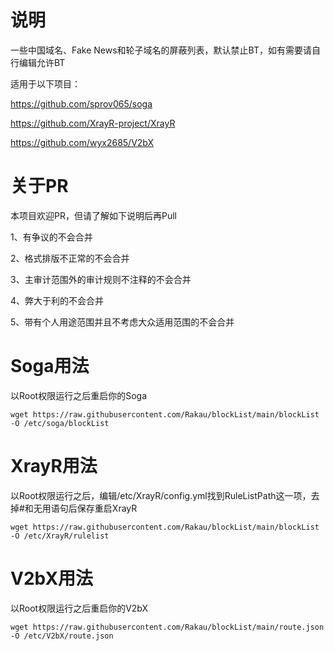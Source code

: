 # 说明
一些中国域名、Fake News和轮子域名的屏蔽列表，默认禁止BT，如有需要请自行编辑允许BT

适用于以下项目：

https://github.com/sprov065/soga

https://github.com/XrayR-project/XrayR

https://github.com/wyx2685/V2bX

# 关于PR
本项目欢迎PR，但请了解如下说明后再Pull

1、有争议的不会合并

2、格式排版不正常的不会合并

3、主审计范围外的审计规则不注释的不会合并

4、弊大于利的不会合并

5、带有个人用途范围并且不考虑大众适用范围的不会合并


# Soga用法

以Root权限运行之后重启你的Soga  

```
wget https://raw.githubusercontent.com/Rakau/blockList/main/blockList -O /etc/soga/blockList
```

# XrayR用法

以Root权限运行之后，编辑/etc/XrayR/config.yml找到RuleListPath这一项，去掉#和无用语句后保存重启XrayR

```
wget https://raw.githubusercontent.com/Rakau/blockList/main/blockList -O /etc/XrayR/rulelist
```
# V2bX用法

以Root权限运行之后重启你的V2bX 

```
wget https://raw.githubusercontent.com/Rakau/blockList/main/route.json -O /etc/V2bX/route.json
```
